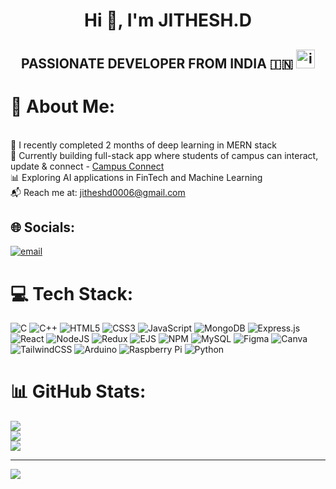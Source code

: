 <div align="center">

<h1>Hi 👋, I'm JITHESH.D</h1>

## PASSIONATE DEVELOPER FROM INDIA 🇮🇳   <img width="30" height="30" alt="image" src="https://github.com/user-attachments/assets/ee569011-8141-41dd-aa6c-7ec20a854fb8" />




</div>

# 💫 About Me:
<br>🌱 I recently completed 2 months of deep learning in MERN stack<br>🚀 Currently building full-stack app where students of campus can interact, update & connect - [Campus Connect](https://github.com/JitheshD06/social-app-mern-stack)
<br>📊 Exploring AI applications in FinTech and Machine Learning<br>📬 Reach me at: jitheshd0006@gmail.com


## 🌐 Socials:
[![email](https://img.shields.io/badge/Email-D14836?logo=gmail&logoColor=white)](mailto:jitheshd0006@gmail.com) 

# 💻 Tech Stack:
![C](https://img.shields.io/badge/c-%2300599C.svg?style=plastic&logo=c&logoColor=white) ![C++](https://img.shields.io/badge/c++-%2300599C.svg?style=plastic&logo=c%2B%2B&logoColor=white)
![HTML5](https://img.shields.io/badge/html5-%23E34F26.svg?style=plastic&logo=html5&logoColor=white) ![CSS3](https://img.shields.io/badge/css3-%231572B6.svg?style=plastic&logo=css3&logoColor=white)  ![JavaScript](https://img.shields.io/badge/javascript-%23323330.svg?style=plastic&logo=javascript&logoColor=%23F7DF1E) ![MongoDB](https://img.shields.io/badge/MongoDB-%234ea94b.svg?style=plastic&logo=mongodb&logoColor=white) ![Express.js](https://img.shields.io/badge/express.js-%23404d59.svg?style=plastic&logo=express&logoColor=%2361DAFB)  ![React](https://img.shields.io/badge/react-%2320232a.svg?style=plastic&logo=react&logoColor=%2361DAFB) ![NodeJS](https://img.shields.io/badge/node.js-6DA55F?style=plastic&logo=node.js&logoColor=white) ![Redux](https://img.shields.io/badge/redux-%23593d88.svg?style=plastic&logo=redux&logoColor=white) ![EJS](https://img.shields.io/badge/ejs-%23B4CA65.svg?style=plastic&logo=ejs&logoColor=black) ![NPM](https://img.shields.io/badge/NPM-%23CB3837.svg?style=plastic&logo=npm&logoColor=white)  ![MySQL](https://img.shields.io/badge/mysql-4479A1.svg?style=plastic&logo=mysql&logoColor=white) ![Figma](https://img.shields.io/badge/figma-%23F24E1E.svg?style=plastic&logo=figma&logoColor=white) ![Canva](https://img.shields.io/badge/Canva-%2300C4CC.svg?style=plastic&logo=Canva&logoColor=white)  ![TailwindCSS](https://img.shields.io/badge/tailwindcss-%2338B2AC.svg?style=plastic&logo=tailwind-css&logoColor=white) ![Arduino](https://img.shields.io/badge/-Arduino-00979D?style=plastic&logo=Arduino&logoColor=white) ![Raspberry Pi](https://img.shields.io/badge/-Raspberry_Pi-C51A4A?style=plastic&logo=Raspberry-Pi)
![Python](https://img.shields.io/badge/-Python-3776AB?style=plastic&logo=Python&logoColor=white)

# 📊 GitHub Stats:
![](https://github-readme-stats.vercel.app/api?username=JitheshD06&theme=dark&hide_border=true&include_all_commits=false&count_private=false)<br/>
![](https://nirzak-streak-stats.vercel.app/?user=JitheshD06&theme=dark&hide_border=true)<br/>
![](https://github-readme-stats.vercel.app/api/top-langs/?username=JitheshD06&theme=dark&hide_border=true&include_all_commits=false&count_private=false&layout=compact)

---
[![](https://visitcount.itsvg.in/api?id=JitheshD06&icon=5&color=0)](https://visitcount.itsvg.in)

<!-- Proudly created with GPRM ( https://gprm.itsvg.in ) -->
